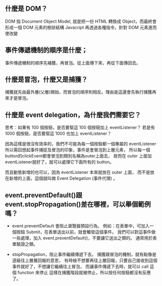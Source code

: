 ## 什麼是 DOM？
DOM 指 Document Object Model, 就是把一份 HTML 轉換成 Object，而最終會形成一個 DOM 元素的樹狀結構
Javacript 再透過各種指令，針對 DOM 元素進而使改變

## 事件傳遞機制的順序是什麼；
事件傳遞機制的順序先補獲，再冒泡。從上面傳下來，再從下面傳回去。

## 什麼是冒泡，什麼又是捕獲？
捕獲就先由最外層(父層)開始，而冒泡的順序則相反。理由是這邊會先執行捕獲再來才是冒泡。


## 什麼是 event delegation，為什麼我們需要它？
思考：如果有 100 個按鈕，是否要幫這 100 個按鈕加上 eventListener？
若是有 1000 個按鈕，是否要幫這 1000 也加上 eventListener？

因為這樣是很沒有效率的，我們不可能為每一個按鈕都一個專屬的 eventListener
所以需回想起事件捕捉及冒泡的印象，事件是會冒泡到上層元素，
所以每一個button的clickEvent都會冒泡到類別名稱為outer上面去，
故而在 outer 上面加 eventListener就好了，就可以處理它下面所有的 button。

而且動態新增的也可以，因為 eventListener 本來就放在 outer 上面，
而不是放在新增的上面，這個就叫做 Event Delegation (事件代理) 。


## event.preventDefault()跟event.stopPropagation()差在哪裡，可以舉個範例嗎？

  - event.preventDefault 會阻止瀏覽器預設行為。
例如：在表單中，可加入一個按鈕 Submit，在表單送出以前，就會觸發這個事件。
我們可以對這事件做一些處理，加入 event.preventDefault()，不要讓它送出之類的。
通常用於表單驗證之類。

  - stopPropagation，阻止事件繼續傳遞下去。
捕獲跟冒泡的機制，就有點像是逐級往上層層回報的意思，
有時候不想要再往上層回報，只要自己接收到這個事件就好了，不想讓它繼續往上冒泡，
而讓事件傳遞下去時，就可以 call 這個 function 來停止
這樣在捕獲階段就被停止，所以按任何按鈕都沒有反應了。